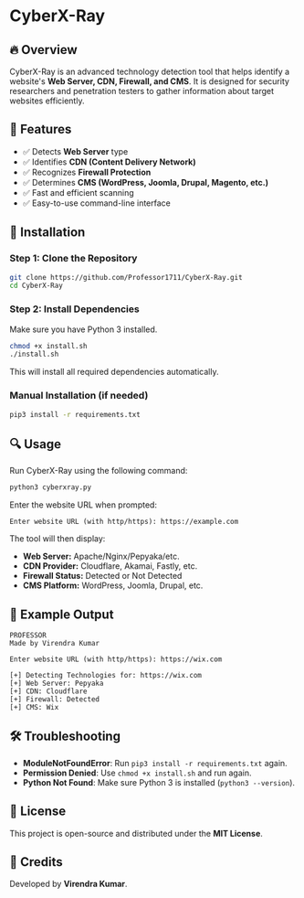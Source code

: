 # CyberX-Ray

## 🔥 Overview
CyberX-Ray is an advanced technology detection tool that helps identify a website's **Web Server, CDN, Firewall, and CMS**. It is designed for security researchers and penetration testers to gather information about target websites efficiently.

## 🚀 Features
- ✅ Detects **Web Server** type
- ✅ Identifies **CDN (Content Delivery Network)**
- ✅ Recognizes **Firewall Protection**
- ✅ Determines **CMS (WordPress, Joomla, Drupal, Magento, etc.)**
- ✅ Fast and efficient scanning
- ✅ Easy-to-use command-line interface

## 📌 Installation
### **Step 1: Clone the Repository**
```bash
git clone https://github.com/Professor1711/CyberX-Ray.git
cd CyberX-Ray
```

### **Step 2: Install Dependencies**
Make sure you have Python 3 installed.
```bash
chmod +x install.sh
./install.sh
```
This will install all required dependencies automatically.

### **Manual Installation** (if needed)
```bash
pip3 install -r requirements.txt
```

## 🔍 Usage
Run CyberX-Ray using the following command:
```bash
python3 cyberxray.py
```
Enter the website URL when prompted:
```
Enter website URL (with http/https): https://example.com
```
The tool will then display:
- **Web Server:** Apache/Nginx/Pepyaka/etc.
- **CDN Provider:** Cloudflare, Akamai, Fastly, etc.
- **Firewall Status:** Detected or Not Detected
- **CMS Platform:** WordPress, Joomla, Drupal, etc.

## 📌 Example Output
```
PROFESSOR
Made by Virendra Kumar

Enter website URL (with http/https): https://wix.com

[+] Detecting Technologies for: https://wix.com
[+] Web Server: Pepyaka
[+] CDN: Cloudflare
[+] Firewall: Detected
[+] CMS: Wix
```

## 🛠️ Troubleshooting
- **ModuleNotFoundError**: Run `pip3 install -r requirements.txt` again.
- **Permission Denied**: Use `chmod +x install.sh` and run again.
- **Python Not Found**: Make sure Python 3 is installed (`python3 --version`).

## 📜 License
This project is open-source and distributed under the **MIT License**.

## 🤝 Credits
Developed by **Virendra Kumar**.

